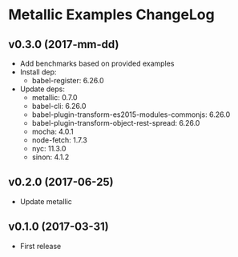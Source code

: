 # Metallic Examples ChangeLog

## v0.3.0 (2017-mm-dd)

 - Add benchmarks based on provided examples
 - Install dep:
   + babel-register: 6.26.0
 - Update deps:
   + metallic: 0.7.0
   + babel-cli: 6.26.0
   + babel-plugin-transform-es2015-modules-commonjs: 6.26.0
   + babel-plugin-transform-object-rest-spread: 6.26.0
   + mocha: 4.0.1
   + node-fetch: 1.7.3
   + nyc: 11.3.0
   + sinon: 4.1.2


## v0.2.0 (2017-06-25)

 - Update metallic


## v0.1.0 (2017-03-31)

 - First release
